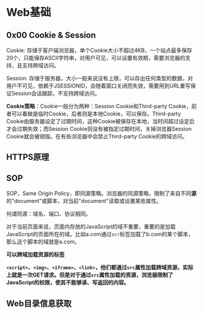# Web基础

## 0x00 Cookie & Session

Cookie: 存储于客户端浏览器，单个Cookie大小不超过4KB，一个站点最多保存20个，只能保存ASCII字符串，对用户可见，可以设置有效期，需要浏览器的支持，且支持跨域访问。

Session: 存储于服务器，大小一般来说没有上限，可以存出任何类型的数据，对用户不可见，依赖于JSESSIONID，会随着窗口关闭而失效，需要用到URL重写保证Session会话跟踪，不支持跨域访问。

**Cookie策略**：Cookie一般分为两种：Session Cookie和Third-party Cookie，前者可以看做是临时Cookie，后者则是本地Cookie，可以保存。Third-party Cookie由服务器设定了过期时间，这种Cookie被保存在本地，当时间超过设定后才会过期失效；而Session Cookie则没有被指定过期时间，关掉浏览器Session Cookie就会被销毁。在有些浏览器中会禁止Third-party Cookie的跨域访问。

## HTTPS原理

## SOP

SOP，Same Origin Policy，即同源策略。浏览器的同源策略，限制了来自不同**源**的"document"或脚本，对当前"document"读取或设置某些属性。

何谓同源：域名、端口、协议相同。

对于当前页面来说，页面内存放的JavaScript的域不重要，重要的是加载JavaScript的页面所在的域。比如a.com通过`scr`标签加载了b.com的某个脚本，那么这个脚本的域就是a.com。

**可以跨域加载资源的标签**

**`<script>`、`<img>`、`<iframe>`、`<link>`，他们都通过`src`属性加载跨域资源，实际上就是一次GET请求。但是对于通过`src`属性加载的资源，浏览器限制了JavaScript的权限，使其不能够读、写返回的内容。**

## Web目录信息获取



